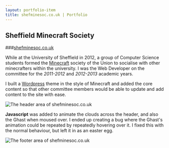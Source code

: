 ```yaml
---
layout: portfolio-item
title: shefminesoc.co.uk | Portfolio
---
```


## Sheffield Minecraft Society 
###[shefminesoc.co.uk](http://shefminesoc.co.uk/)

While at the University of Sheffield in 2012, a group of Computer Science students formed the [Minecraft](http://minecraft.net) society of the Union to socialise with other minecrafters within the university. I was the Web Developer on the committee for the *2011-2012* and *2012-2013* academic years.

I built a [Wordpress](http://wordpress.com) theme in the style of Minecraft and added the core content so that other committee members would be able to update and add content to the site with ease.

![The header area of shefminesoc.co.uk]({{site.baseurl}}/img/portfolio/shefminesoc-head.png)

**Javascript** was added to animate the clouds across the header, and also the Ghast when moused over. I ended up creating a bug where the Ghast's animation could be repeated by repeatedly hovering over it. I fixed this with the normal behaviour, but left it in as an easter egg.

![The footer area of shefminesoc.co.uk]({{site.baseurl}}/img/portfolio/shefminesoc-foot.png)

